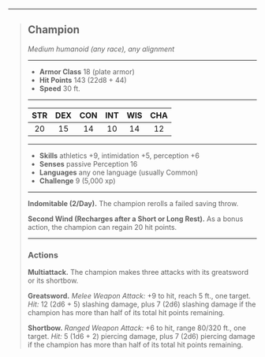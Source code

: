 ***
> ## Champion
> *Medium humanoid (any race), any alignment*
> 
> ***
> 
> - **Armor Class** 18 (plate armor)
> - **Hit Points** 143 (22d8 + 44)
> - **Speed** 30 ft.
> 
> ***
> 
> |STR|DEX|CON|INT|WIS|CHA|
> |:---:|:---:|:---:|:---:|:---:|:---:|
> |20|15|14|10|14|12|
> 
> ***
> 
> - **Skills** athletics +9, intimidation +5, perception +6
> - **Senses** passive Perception 16
> - **Languages** any one language (usually Common)
> - **Challenge** 9 (5,000 xp)
> 
> ***
> 
> **Indomitable (2/Day).** The champion rerolls a failed saving throw.
> 
> **Second Wind (Recharges after a Short or Long Rest).** As a bonus action, the champion can regain 20 hit points.
> 
> ***
> 
> ### Actions
> **Multiattack.** The champion makes three attacks with its greatsword or its shortbow.
> 
> **Greatsword.** *Melee Weapon Attack:* +9 to hit, reach 5 ft., one target. *Hit:* 12 (2d6 + 5) slashing damage, plus 7 (2d6) slashing damage if the champion has more than half of its total hit points remaining.
> 
> **Shortbow.** *Ranged Weapon Attack:* +6 to hit, range 80/320 ft., one target. *Hit:* 5 (1d6 + 2) piercing damage, plus 7 (2d6) piercing damage if the champion has more than half of its total hit points remaining.